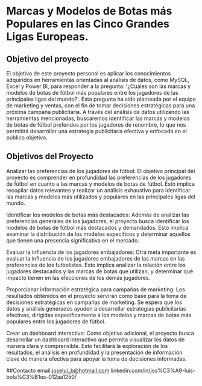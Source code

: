 # Marcas y Modelos de Botas más Populares en las Cinco Grandes Ligas Europeas.

## Objetivo del proyecto  
El objetivo de este proyecto personal es aplicar los conocimientos adquiridos en herramientas orientadas al análisis de datos, como MySQL, Excel y Power BI, para responder a la pregunta: '¿Cuáles son las marcas y modelos de botas de fútbol más populares entre los jugadores de las principales ligas del mundo?'. Esta pregunta ha sido planteada por el equipo de marketing y ventas, con el fin de tomar decisiones estratégicas para una próxima campaña publicitaria. A través del análisis de datos utilizando las herramientas mencionadas, buscaremos identificar las marcas y modelos de botas de fútbol preferidos por los jugadores de renombre, lo que nos permitirá desarrollar una estrategia publicitaria efectiva y enfocada en el público objetivo.


## Objetivos del Proyecto
Analizar las preferencias de los jugadores de fútbol: El objetivo principal del proyecto es comprender en profundidad las preferencias de los jugadores de fútbol en cuanto a las marcas y modelos de botas de fútbol. Esto implica recopilar datos relevantes y realizar un análisis exhaustivo para identificar las marcas y modelos más utilizados y populares en las principales ligas del mundo.

Identificar los modelos de botas más destacados: Además de analizar las preferencias generales de los jugadores, el proyecto busca identificar los modelos de botas de fútbol más destacados y demandados. Esto implica examinar la distribución de los modelos específicos y determinar aquellos que tienen una presencia significativa en el mercado.

Evaluar la influencia de los jugadores embajadores: Otra meta importante es evaluar la influencia de los jugadores embajadores de las marcas en las preferencias de los futbolistas. Esto implica analizar la relación entre los jugadores destacados y las marcas de botas que utilizan, y determinar qué impacto tienen en las elecciones de los demás jugadores.

Proporcionar información estratégica para campañas de marketing: Los resultados obtenidos en el proyecto servirán como base para la toma de decisiones estratégicas en campañas de marketing. Se espera que los datos y análisis generados ayuden a desarrollar estrategias publicitarias efectivas, dirigidas específicamente a los modelos y marcas de botas más populares entre los jugadores de fútbol.

Crear un dashboard interactivo: Como objetivo adicional, el proyecto busca desarrollar un dashboard interactivo que permita visualizar los datos de manera clara y comprensible. Esto facilitará la exploración de los resultados, el análisis en profundidad y la presentación de información clave de manera efectiva para apoyar la toma de decisiones informadas.

##Contacto
email:joselui_b@hotmail.com
linkedin.com/in/jos%C3%A9-luis-bola%C3%B1os-012aa1250/
